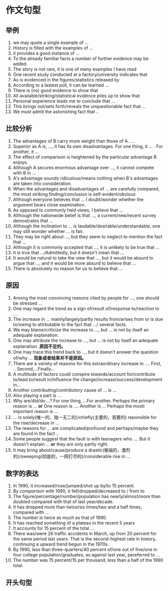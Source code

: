 # 作文句型

## 举例

1. we may quote a single example of ...
2. History is filled with the examples of ...
3. it provides a good instance of ...
4. To the already familiar facts a number of further evidence may be added.
5. The story is not rare, it is one of many examples I have read
6. One recent study conducted at a factory/university indicates that
7. As is evidenced in the figures/statistics released by
8. According to a lastest poll, it can be learned ...
9. There is (no) good evidence to show that
10. All available/striking/statistical evidence piles up to show that
11. Personal experience leads me to conclude that ...
12. This brings out/sets forth/reveals the unquestionable fact that ...
13. We must admit the astonishing fact that ..

## 比较分析

1. The advantages of B carry more weight than those of A. ...
2. Superior as A is, ..., it has its own disadvantages. For one thing, it ... . For another, it ...
3. The effect of comparison is heightened by the particular advantage B enjoys.
4. Although A secures enormous advantage over ..., it cannot compete with B in ...
5. A's advantage sounds ridiculous/means nothing when B's advantages are taken into consideration.
6. When the advantages and disadvantages of ... are carefully compared, the most striking finding/conclusion is self-evident/obvious
7. Although everyone believes that ... I doubt/wonder whether the argument bears close examination.
8. As opposed to commonly held views, I believe that ...
9. Although the nationwide belief is that ..., a current/new/recent survey demostrates that ...
10. Although the inclination to ... is laudable/desirable/understandable, one may still wonder whether ... is fair.
11. They may be right about ..., but they seem to neglect to mention the fact that ...
12. Although it is commonly accepted that ..., it is unlikely to be true that ...
13. It is true that .../Admittedly, but it doesn't mean that ...
14. It would be natural to take the view that ..., but it would be absurd to argue that ..., and it would be more absurd to believe that ...
15. There is absolutely no reason for us to believe that ...

## 原因

1. Among the most convincing reasons cited by people for ..., one should be stressed ...
2. One may regard the trend as a sign of/result of/response to/reaction to ...
3. The increase in ... mainly/largely/partly results from/arises from or is due to/owing to attrbutable to the fact that .../ several facts.
4. We may blame/criticize the increase to ..., but ... is not by itself an adequate explanation.
5. One may attribute the increase to ..., but ... is not by itself an adequate explanation.  **原因不足的。**
6. One may trace this trend back to ..., but it doesn't answer the question of/why ... **现象或者结果并不是原因。**
7. There are a variety of reasons for this extraordinary increase in .... First, ...Second,...Finally...
8. A multitude of factors could conspire towards/account for/contribute to/lead to/result in/influence the change/increase/success/development in...
9. Another contributing/contributory cause of ... is ...
10. Also playing a part is ...
11. Why are/did/do ...? For one thing, ...For another. Perhaps the primary reason is ... **or** One reason is .... Another is ... Perhaps the mosti important reason is ...
12. ... is solely(唯一的，独一无二的)/chiefly(主要的，首要的) reponsible for the rise/decrease in ...
13. The reasons for ... are complicated/profound and perhaps/maybe they are found in the fact ..
14. Some people suggest that the fault is with teenagers who .... But it doesn't explain ... **or** they are only partly right.
15. It may bring about/cause/produce a drastic(极端的，激烈的)/sweeping(彻底的，一网打尽的)/considerable rise in ...

## 数字的表达

1. In 1990, it increased/rose/jumped/shot up by/to 15 percent.
2. By *comparison* with 1990, it fell/dropped/decreased to / from to
3. The figure/percentage/number/population has nearly/almost/more than doubled compared with that of last year/decade.
4. It has dropped more than twice/six times/two and a half times, compared with ...
5. The number is twice as much as that of 1990.
6. It has reached something of a plateau in the recent 5 years
7. It accounts for 15 percent of the total ...
8. There was/were 26 traffic accidents in March, up from 20 percent for the same period last years. That is the second-highest rate in history, continuing a upward trend begun in the 1970s.
9. By 1990, less than three-quarters/40 percent of/one out of five/one in four college population/graduates, as against last year, pereferred to ...
10. The number was 15 percent/15 per thousand, less than a half of the 1990 total.

## 开头句型
